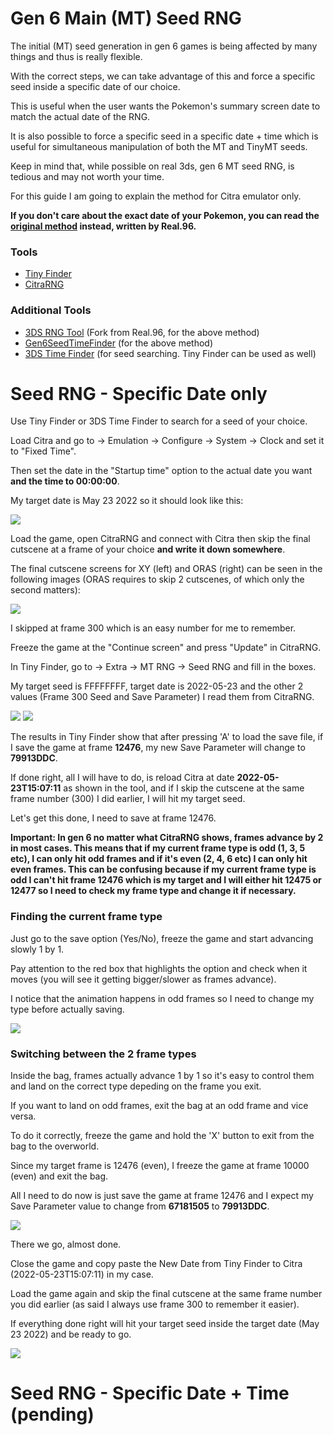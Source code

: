 # Gen 6 Main (MT) Seed RNG

The initial (MT) seed generation in gen 6 games is being affected by many things and thus is really flexible.

With the correct steps, we can take advantage of this and force a specific seed inside a specific date of our choice.

This is useful when the user wants the Pokemon's summary screen date to match the actual date of the RNG.

It is also possible to force a specific seed in a specific date + time which is useful for simultaneous manipulation of both the MT and TinyMT seeds.

Keep in mind that, while possible on real 3ds, gen 6 MT seed RNG, is tedious and may not worth your time.

For this guide I am going to explain the method for Citra emulator only.

**If you don't care about the exact date of your Pokemon, you can read the 
[original method](https://pokerng.forumcommunity.net/?t=61239900#entry441604733) instead, written by Real.96.**

### Tools
* [Tiny Finder](https://github.com/Bambo-Rambo/TinyFinder/releases)
* [CitraRNG](https://github.com/Admiral-Fish/CitraRNG/releases)

### Additional Tools
* [3DS RNG Tool](https://github.com/Real96/3DSRNGTool/releases) (Fork from Real.96, for the above method)
* [Gen6SeedTimeFinder](https://github.com/DevonStudios/Gen6SeedTimeFinder/releases) (for the above method)
* [3DS Time Finder](https://github.com/Admiral-Fish/3DSTimeFinder) (for seed searching. Tiny Finder can be used as well)

# Seed RNG - Specific Date only

Use Tiny Finder or 3DS Time Finder to search for a seed of your choice.

Load Citra and go to -> Emulation -> Configure -> System -> Clock and set it to "Fixed Time".

Then set the date in the "Startup time" option to the actual date you want **and the time to 00:00:00**.  

My target date is May 23 2022 so it should look like this:

![](https://raw.githubusercontent.com/Bambo-Rambo/RNG-Guides/main/Images/MT%20Seed/Seed1.png)

Load the game, open CitraRNG and connect with Citra then skip the final cutscene at a frame of your choice **and write it down somewhere**.

The final cutscene screens for XY (left) and ORAS (right) can be seen in the following images (ORAS requires to skip 2 cutscenes, of which only the second matters):

![](https://raw.githubusercontent.com/Bambo-Rambo/RNG-Guides/main/Images/MT%20Seed/Seed7.png)

I skipped at frame 300 which is an easy number for me to remember.

Freeze the game at the "Continue screen" and press "Update" in CitraRNG.

In Tiny Finder, go to -> Extra -> MT RNG -> Seed RNG and fill in the boxes.

My target seed is FFFFFFFF, target date is 2022-05-23 and the other 2 values (Frame 300 Seed and Save Parameter) I read them from CitraRNG.

![](https://raw.githubusercontent.com/Bambo-Rambo/RNG-Guides/main/Images/MT%20Seed/Seed2.png)
![](https://raw.githubusercontent.com/Bambo-Rambo/RNG-Guides/main/Images/MT%20Seed/Seed3.png)

The results in Tiny Finder show that after pressing 'A' to load the save file, 
if I save the game at frame **12476**, my new Save Parameter will change to **79913DDC**.

If done right, all I will have to do, is reload Citra at date **2022-05-23T15:07:11** as shown in the tool, 
and if I skip the cutscene at the same frame number (300) I did earlier, I will hit my target seed.

Let's get this done, I need to save at frame 12476.

**Important: In gen 6 no matter what CitraRNG shows, frames advance by 2 in most cases. 
This means that if my current frame type is odd (1, 3, 5 etc), I can only hit odd frames and if it's even (2, 4, 6 etc) I can only hit even frames.
This can be confusing because if my current frame type is odd 
I can't hit frame 12476 which is my target and I will either hit 12475 or 12477 so I need to check my frame type and change it if necessary.**

### Finding the current frame type

Just go to the save option (Yes/No), freeze the game and start advancing slowly 1 by 1.

Pay attention to the red box that highlights the option and check when it moves (you will see it getting bigger/slower as frames advance).

I notice that the animation happens in odd frames so I need to change my type before actually saving.

![](https://raw.githubusercontent.com/Bambo-Rambo/RNG-Guides/main/Images/MT%20Seed/Seed4.png)

### Switching between the 2 frame types

Inside the bag, frames actually advance 1 by 1 so it's easy to control them and land on the correct type depeding on the frame you exit.

If you want to land on odd frames, exit the bag at an odd frame and vice versa.

To do it correctly, freeze the game and hold the 'X' button to exit from the bag to the overworld.

Since my target frame is 12476 (even), I freeze the game at frame 10000 (even) and exit the bag.

All I need to do now is just save the game at frame 12476 and I expect my Save Parameter value to change from **67181505** to **79913DDC**.

![](https://raw.githubusercontent.com/Bambo-Rambo/RNG-Guides/main/Images/MT%20Seed/Seed5.png)

There we go, almost done.

Close the game and copy paste the New Date from Tiny Finder to Citra (2022-05-23T15:07:11) in my case.

Load the game again and skip the final cutscene at the same frame number you did earlier (as said I always use frame 300 to remember it easier).

If everything done right will hit your target seed inside the target date (May 23 2022) and be ready to go.

![](https://raw.githubusercontent.com/Bambo-Rambo/RNG-Guides/main/Images/MT%20Seed/Seed6.png)



# Seed RNG - Specific Date + Time (pending)
